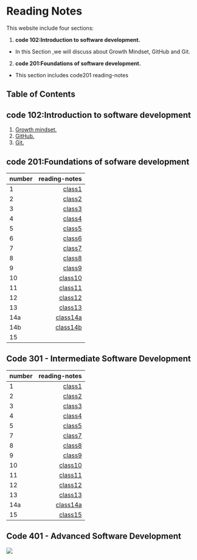 
# Reading Notes

This website include four sections:
1. **code 102:Introduction to software development.**
* In this Section ,we will discuss about Growth Mindset, GitHub and Git.
2. **code 201:Foundations of software development.**
* This section includes code201 reading-notes 

## Table of Contents
## code 102:Introduction to software development
1. [ Growth mindset. ](https://duhaalazzam.github.io/reading-notes/growth)
2. [ GitHub. ](https://duhaalazzam.github.io/reading-notes/summery)
3. [ Git. ](https://duhaalazzam.github.io/reading-notes/git)
## code 201:Foundations of sofware development

| number     | reading-notes                                                                   |
| -----------| -------------------------------------------------------------------------------:|
| 1          |  [class1](https://duhaalazzam.github.io/reading-notes/class-01)                 |
| 2          |  [class2](https://duhaalazzam.github.io/reading-notes/class-02)                 |      
| 3          |  [class3](https://duhaalazzam.github.io/reading-notes/class-03)                 |                                                           
| 4          |  [class4](https://duhaalazzam.github.io/reading-notes/class-04)                 |  
| 5          |  [class5](https://duhaalazzam.github.io/reading-notes/class-05)                 |                                                            
| 6          |  [class6](https://duhaalazzam.github.io/reading-notes/class-06)                 |                                                              
| 7          |  [class7](https://duhaalazzam.github.io/reading-notes/class-07)                 |                                                            
| 8          |  [class8](https://duhaalazzam.github.io/reading-notes/class-08)                 |                                                             
| 9          |  [class9](https://duhaalazzam.github.io/reading-notes/class-09)                 |                                                             
| 10         |  [class10](https://duhaalazzam.github.io/reading-notes/class-10)                |                                                           
| 11         |  [class11](https://duhaalazzam.github.io/reading-notes/class-11)                |                                                              
| 12         |  [class12](https://duhaalazzam.github.io/reading-notes/class-12)                |                                                            
| 13         |  [class13](https://duhaalazzam.github.io/reading-notes/class-13)                |                                                           
| 14a        |  [class14a](https://duhaalazzam.github.io/reading-notes/class-14a)              |                                                               
| 14b        |  [class14b](https://duhaalazzam.github.io/reading-notes/class-14b)              |                                                                
| 15         |                                                                                 |

## Code 301 - Intermediate Software Development

| number     | reading-notes                                                                   |
| -----------| -------------------------------------------------------------------------------:|
| 1          |  [class1](https://duhaalazzam.github.io/reading-notes/class301-1)               |
| 2          |  [class2](https://duhaalazzam.github.io/reading-notes/read2-301)                |
| 3          |  [class3](https://duhaalazzam.github.io/reading-notes/read03-301)               |
| 4          |  [class4](https://duhaalazzam.github.io/reading-notes/read4-301)                |
| 5          |  [class5](https://duhaalazzam.github.io/reading-notes/read5-301)                |
| 7          |  [class7](https://duhaalazzam.github.io/reading-notes/read7-301)                |
| 8          |  [class8](https://duhaalazzam.github.io/reading-notes/read8-301)                |
| 9          |  [class9](https://duhaalazzam.github.io/reading-notes/read9-301)                |
| 10         |  [class10](https://duhaalazzam.github.io/reading-notes/read10-301)              |
| 11         |  [class11](https://duhaalazzam.github.io/reading-notes/read11-301)              |
| 12         |  [class12](https://duhaalazzam.github.io/reading-notes/read12-301)              |
| 13         |  [class13](https://duhaalazzam.github.io/reading-notes/read13-301)              |
| 14a        |  [class14a](https://duhaalazzam.github.io/reading-notes/read14a)                |
| 15         |  [class15](https://duhaalazzam.github.io/reading-notes/read15-301)              |
## Code 401 - Advanced Software Development

![](https://dashboard.madaresonajo.com/images/Luminus%20Technical%20University%20College/1595913289.png)
